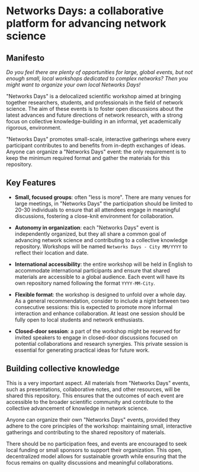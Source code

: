 # Networks Days: a collaborative platform for advancing network science

## Manifesto

*Do you feel there are plenty of opportunities for large, global events, but not enough small, local workshops dedicated to complex networks? Then you might want to organize your own local Networks Days!*

"Networks Days" is a delocalized scientific workshop aimed at bringing together researchers, students, and professionals in the field of network science. The aim of these events is to foster open discussions about the latest advances and future directions of network research, with a strong focus on collective knowledge-building in an informal, yet academically rigorous, environment.

"Networks Days" promotes small-scale, interactive gatherings where every participant contributes to and benefits from in-depth exchanges of ideas. Anyone can organize a "Networks Days" event: the only requirement is to keep the minimum required format and gather the materials for this repository.

## Key Features

- **Small, focused groups**: often "less is more". There are many venues for large meetings, in "Networks Days" the participation should be limited to 20-30 individuals to ensure that all attendees engage in meaningful discussions, fostering a close-knit environment for collaboration.
  
- **Autonomy in organization**: each "Networks Days" event is independently organized, but they all share a common goal of advancing network science and contributing to a collective knowledge repository. Workshops will be named `Networks Days - City MM/YYYY` to reflect their location and date.

- **International accessibility**: the entire workshop will be held in English to accommodate international participants and ensure that shared materials are accessible to a global audience. Each event will have its own repository named following the format `YYYY-MM-City`.

- **Flexible format**: the workshop is designed to unfold over a whole day. As a general recommendation, consider to include a night between two consecutive sessions: this is expected to promote more informal interaction and enhance collaboration. At least one session should be fully open to local students and network enthusiasts. 

- **Closed-door session**: a part of the workshop might be reserved for invited speakers to engage in closed-door discussions focused on potential collaborations and research synergies. This private session is essential for generating practical ideas for future work.


## Building collective knowledge

This is a very important aspect. All materials from "Networks Days" events, such as presentations, collaborative notes, and other resources, will be shared this repository. This ensures that the outcomes of each event are accessible to the broader scientific community and contribute to the collective advancement of knowledge in network science.

Anyone can organize their own "Networks Days" events, provided they adhere to the core principles of the workshop: maintaining small, interactive gatherings and contributing to the shared repository of materials. 

There should be no participation fees, and events are encouraged to seek local funding or small sponsors to support their organization. This open, decentralized model allows for sustainable growth while ensuring that the focus remains on quality discussions and meaningful collaborations.
